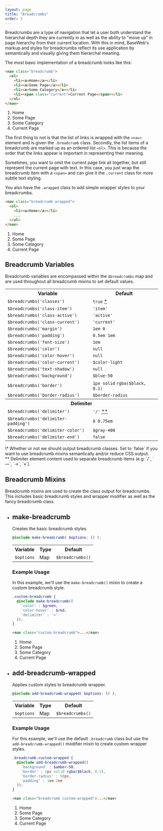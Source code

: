 ```yaml
---
layout: page
title: "Breadcrumbs"
order: 3
---
```


Breadcrumbs are a type of navigation that let a user both understand the hierarchal depth they are currently in as well as the ability to "move up" in page hierarchy from their current location. With this in mind, BaseWeb's markup and styles for breadcrumbs reflect its use application by semantically and visually giving them hierarchal meaning.

The most basic implementation of a breadcrumb looks like this:

```html
<nav class="breadcrumb">
  <ol>
    <li><a>Home</a></li>
    <li><a>Some Page</a></li>
    <li><a>Some Category</a></li>
    <li><span class="current">Current Page</span></li>
  </ol>
</nav>
```

<div class="demo">
  <nav class="breadcrumb">
    <ol>
      <li><a>Home</a></li>
      <li><a>Some Page</a></li>
      <li><a>Some Category</a></li>
      <li><span class="current">Current Page</span></li>
    </ol>
  </nav>
</div>

The first thing to not is that the list of links is wrapped with the `<nav>` element and is given the `.breadcrumb` class. Secondly, the list items of a breadcrumb are marked up as an ordered list `<ol>`. This is because the order that the links appear is important in representing their meaning.

Sometimes, you want to omit the current page link all together, but still represent the current page with text. In this case, you just wrap the breadcrumb item with a `<span>` and can give it the `.current` class for more subtle text styling.

You also have the `.wrapped` class to add simple wrapper styles to your breadcrumbs.

```html
<nav class="breadcrumb wrapped">
  <ol>
    <li><a>Home</a></li>
    ...
  </ol>
</nav>
```

<div class="demo">
  <nav class="breadcrumb wrapped">
    <ol>
      <li><a>Home</a></li>
      <li><a>Some Page</a></li>
      <li><a>Some Category</a></li>
      <li><span class="current">Current Page</span></li>
    </ol>
  </nav>
</div>

<section class="subsection subsection-variables" markdown="1">

# Breadcrumb Variables

Breadcrumb variables are encompassed within the `$breadcrumbs` map and are used throughout all breadcrumb mixins to set default values.

<table class="table table-docs">
  <tr>
    <th>Variable</th>
    <th>Default</th>
  </tr>
  <tr>
    <td><code>$breadcrumbs('classes')</code></td>
    <td><code>true</code> <a href="#var-note-1">*</a></td>
  </tr>
  <tr>
    <td><code>$breadcrumbs('class-item')</code></td>
    <td><code>'item'</code></td>
  </tr>
  <tr>
    <td><code>$breadcrumbs('class-active')</code></td>
    <td><code>'active'</code></td>
  </tr>
  <tr>
    <td><code>$breadcrumbs('class-current')</code></td>
    <td><code>'current'</code></td>
  </tr>
  <tr>
    <td><code>$breadcrumbs('margin')</code></td>
    <td><code>1em 0</code></td>
  </tr>
  <tr>
    <td><code>$breadcrumbs('padding')</code></td>
    <td><code>0.5em 1em</code></td>
  </tr>
  <tr>
    <td><code>$breadcrumbs('font-size')</code></td>
    <td><code>1em</code></td>
  </tr>
  <tr>
    <td><code>$breadcrumbs('color')</code></td>
    <td><code>null</code></td>
  </tr>
  <tr>
    <td><code>$breadcrumbs('color-hover')</code></td>
    <td><code>null</code></td>
  </tr>
  <tr>
    <td><code>$breadcrumbs('color-current')</code></td>
    <td><code>$color-light</code></td>
  </tr>
  <tr>
    <td><code>$breadcrumbs('text-shadow')</code></td>
    <td><code>null</code></td>
  </tr>

  <tr>
    <td><code>$breadcrumbs('background')</code></td>
    <td><code>$blue-50</code></td>
  </tr>
  <tr>
    <td><code>$breadcrumbs('border')</code></td>
    <td><code>1px solid</code> <code>rgba($black, 0.1)</code></td>
  </tr>
  <tr>
    <td><code>$breadcrumbs('border-radius')</code></td>
    <td><code>$border-radius</code></td>
  </tr>

  <tr>
    <th colspan="2">Delimiter</th>
  </tr>
  <tr>
    <td><code>$breadcrumbs('delimiter')</code></td>
    <td><code>'/'</code> <a href="#var-note-2">**</a></td>
  </tr>
  <tr>
    <td><code>$breadcrumbs('delimiter-padding')</code></td>
    <td><code>0 0.75em</code></td>
  </tr>
  <tr>
    <td><code>$breadcrumbs('delimiter-color')</code></td>
    <td><code>$gray-400</code></td>
  </tr>
  <tr>
    <td><code>$breadcrumbs('delimiter-end')</code></td>
    <td><code>false</code></td>
  </tr>
</table>

<div class="notice info" id="var-note-1" markdown="1">
\* Whether or not we should output breadcrumb classes. Set to `false` if you want to use breadcrumb mixins semantically and/or reduce CSS output.
</div>

<div class="notice info" id="var-note-2" markdown="1">
** Delimiter element content used to separate breadcrumb items (e.g: `/`, `—`, `→`, `»`).
</div>

</section>

<section class="subsection subsection-mixins" markdown="1">

# Breadcrumb Mixins

Breadcrumb mixins are used to create the class output for breadcrumbs. This includes basic breadcrumb styles and wrapper modifier as well as the fancy breadcrumb class.

<ul class="list list-docs">

<li markdown="1">

## make-breadcrumb

Creates the basic breadcrumb styles.

```scss
@include make-breadcrumb( $options: () );
```

<table class="table table-docs">
  <tr>
    <th>Variable</th>
    <th>Type</th>
    <th>Default</th>
  </tr>
  <tr>
    <td><code>$options</code></td>
    <td>Map</td>
    <td><code>$breadcrumbs()</code></td>
  </tr>
</table>

### Example Usage

In this example, we'll use the `make-breadcrumb()` mixin to create a custom breadcrumb style.

```scss
.custom-breadcrumb {
  @include make-breadcrumb((
    'color' : $green,
    'color-hover' : $red,
    'delimiter' : '»'
  ));
}
```

```html
<nav class="custom-breadcrumb">...</nav>
```

<div class="demo">
  <nav class="custom-breadcrumb">
    <ol>
      <li><a><span>Home</span></a></li>
      <li><a><span>Some Page</span></a></li>
      <li><a><span>Some Category</span></a></li>
      <li><span class="active item"><span>Current Page</span></span></li>
    </ol>
  </nav>
</div>

</li>

<li markdown="1">

## add-breadcrumb-wrapped

Applies custom styles to breadcrumb wrapper.

```scss
@include add-breadcrumb-wrapped( $options: () );
```

<table class="table table-docs">
  <tr>
    <th>Variable</th>
    <th>Type</th>
    <th>Default</th>
  </tr>
  <tr>
    <td><code>$options</code></td>
    <td>Map</td>
    <td><code>$breadcrumbs()</code></td>
  </tr>
</table>

### Example Usage

For this example, we'll use the default `.breadcrumb` class but use the `add-breadcrumb-wrapped()` modifier mixin to create custom wrapper styles.

```scss
.breadcrumb.custom-wrapped {
  @include add-breadcrumb-wrapped((
    'background' : $amber-50,
    'border' : 1px solid rgba($black, 0.1),
    'border-radius' : 50px,
    'padding' : 1em 2em
  ));
}
```

```html
<nav class="breadcrumb custom-wrapped">...</nav>
```

<div class="demo">
  <nav class="breadcrumb custom-wrapped">
    <ol>
      <li><a><span>Home</span></a></li>
      <li><a><span>Some Page</span></a></li>
      <li><a><span>Some Category</span></a></li>
      <li><span class="active item"><span>Current Page</span></span></li>
    </ol>
  </nav>
</div>

</li>

</ul>

</section>
